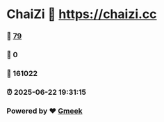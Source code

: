 # ChaiZi :link: https://chaizi.cc 
### :page_facing_up: [79](https://chaizi.cc/tag.html) 
### :speech_balloon: 0 
### :hibiscus: 161022 
### :alarm_clock: 2025-06-22 19:31:15 
### Powered by :heart: [Gmeek](https://github.com/Meekdai/Gmeek)
